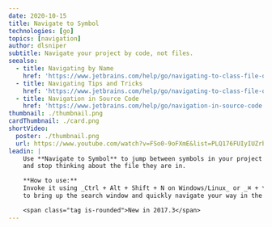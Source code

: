 ```yaml
---
date: 2020-10-15
title: Navigate to Symbol
technologies: [go]
topics: [navigation]
author: dlsniper
subtitle: Navigate your project by code, not files.
seealso:
  - title: Navigating by Name
    href: 'https://www.jetbrains.com/help/go/navigating-to-class-file-or-symbol-by-name.html#9a8d021a'
  - title: Navigating Tips and Tricks
    href: 'https://www.jetbrains.com/help/go/navigating-to-class-file-or-symbol-by-name.html#tips'
  - title: Navigation in Source Code
    href: 'https://www.jetbrains.com/help/go/navigation-in-source-code.html'
thumbnail: ./thumbnail.png
cardThumbnail: ./card.png
shortVideo:
  poster: ./thumbnail.png
  url: https://www.youtube.com/watch?v=FSo0-9oFXmE&list=PLQ176FUIyIUZrbrlz4AY1V8VzBJKZyVlW&index=78
leadin: |
    Use **Navigate to Symbol** to jump between symbols in your project
    and stop thinking about the file they are in.

    **How to use:**  
    Invoke it using _Ctrl + Alt + Shift + N on Windows/Linux_ or _⌘ + ⌥ + O on macOS_
    to bring up the search window and quickly navigate your way in the project.

    <span class="tag is-rounded">New in 2017.3</span> 
---
```

